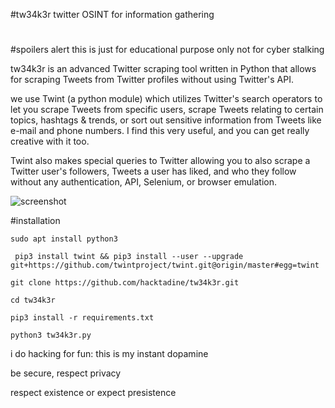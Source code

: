 #tw34k3r
twitter OSINT for information gathering
#
#spoilers alert
this is just for educational purpose only not for cyber stalking

tw34k3r is an advanced Twitter scraping tool written in Python that allows for scraping Tweets from Twitter profiles without using Twitter's API.

we use Twint (a python module) which utilizes Twitter's search operators to let you scrape Tweets from specific users, scrape Tweets relating to certain topics, hashtags & trends, or sort out sensitive information from Tweets like e-mail and phone numbers. I find this very useful, and you can get really creative with it too.

Twint also makes special queries to Twitter allowing you to also scrape a Twitter user's followers, Tweets a user has liked, and who they follow without any authentication, API, Selenium, or browser emulation.

![screenshot](images/tw34k3r.png)

#installation

``sudo apt install python3``

`` pip3 install twint && pip3 install --user --upgrade git+https://github.com/twintproject/twint.git@origin/master#egg=twint``

``git clone https://github.com/hacktadine/tw34k3r.git``

``cd tw34k3r``

``pip3 install -r requirements.txt``

``python3 tw34k3r.py``

i do hacking for fun: this is my instant dopamine

be secure, respect privacy

respect existence or expect presistence


